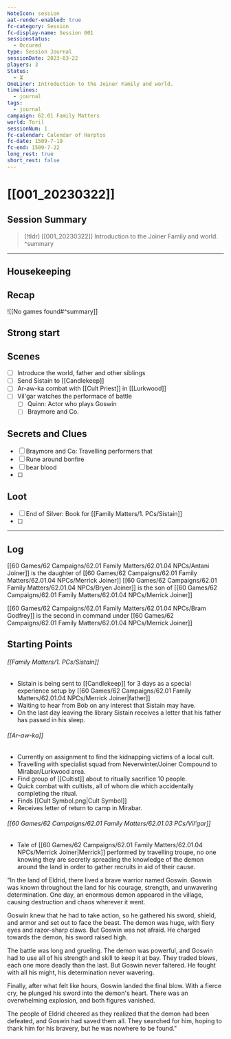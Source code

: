 ```yaml
---
NoteIcon: session
aat-render-enabled: true
fc-category: Session
fc-display-name: Session 001
sessionstatus:
  - Occured
type: Session Journal
sessionDate: 2023-03-22
players: 3
Status:
  - ⏳
OneLiner: Introduction to the Joiner Family and world.
timelines:
  - journal
tags:
  - journal
campaign: 62.01 Family Matters
world: Toril
sessionNum: 1
fc-calendar: Calendar of Harptos
fc-date: 1509-7-19
fc-end: 1509-7-22
long_rest: true
short_rest: false
---
```

# [[001_20230322]]

## Session Summary

> [!tldr] [[001_20230322]]
>  Introduction to the Joiner Family and world.
>  ^summary

---

## Housekeeping



## Recap

![[No games found#^summary]]

## Strong start

> 

## Scenes

- [ ] Introduce the world, father and other siblings
- [ ] Send Sistain to [[Candlekeep]] 
- [ ] Ar-aw-ka combat with [[Cult Priest]] in [[Lurkwood]]
- [ ] Vil'gar watches the performace of battle
	- [ ] Quinn: Actor who plays Goswin
	- [ ] Braymore and Co.

## Secrets and Clues

- [ ] Braymore and Co: Travelling performers that 
- [ ] Rune around bonfire
- [ ] bear blood
- [ ] 

## Loot

- [ ] End of Silver: Book for [[Family Matters/1. PCs/Sistain]]
- [ ] 

---

## Log

[[60 Games/62 Campaigns/62.01 Family Matters/62.01.04 NPCs/Antani Joiner]] is the daughter of [[60 Games/62 Campaigns/62.01 Family Matters/62.01.04 NPCs/Merrick Joiner]]
[[60 Games/62 Campaigns/62.01 Family Matters/62.01.04 NPCs/Bryen Joiner]] is the son of [[60 Games/62 Campaigns/62.01 Family Matters/62.01.04 NPCs/Merrick Joiner]]

[[60 Games/62 Campaigns/62.01 Family Matters/62.01.04 NPCs/Bram Godfrey]] is the second in command under [[60 Games/62 Campaigns/62.01 Family Matters/62.01.04 NPCs/Merrick Joiner]]

## Starting Points ##
###### [[Family Matters/1. PCs/Sistain]]
 - Sistain is being sent to [[Candlekeep]] for 3 days as a special experience setup by [[60 Games/62 Campaigns/62.01 Family Matters/62.01.04 NPCs/Merrick Joiner|father]]
 - Waiting to hear from Bob on any interest that Sistain may have.
 - On the last day leaving the library Sistain receives a letter that his father has passed in his sleep.

###### [[Ar-aw-ka]]
 - Currently on assignment to find the kidnapping victims of a local cult.
 - Travelling with specialist squad from Neverwinter/Joiner Compound to Mirabar/Lurkwood area.
 - Find group of [[Cultist]] about to ritually sacrifice 10 people.
 - Quick combat with cultists, all of whom die which accidentally completing the ritual.
 - Finds [[Cult Symbol.png|Cult Symbol]]
 - Receives letter of return to camp in Mirabar.

###### [[60 Games/62 Campaigns/62.01 Family Matters/62.01.03 PCs/Vil'gar]]
 - Tale of [[60 Games/62 Campaigns/62.01 Family Matters/62.01.04 NPCs/Merrick Joiner|Merrick]] performed by travelling troupe, no one knowing they are secretly spreading the knowledge of the demon around the land in order to gather recruits in aid of their cause.

"In the land of Eldrid, there lived a brave warrior named Goswin. Goswin was known throughout the land for his courage, strength, and unwavering determination. One day, an enormous demon appeared in the village, causing destruction and chaos wherever it went.

Goswin knew that he had to take action, so he gathered his sword, shield, and armor and set out to face the beast. The demon was huge, with fiery eyes and razor-sharp claws. But Goswin was not afraid. He charged towards the demon, his sword raised high.

The battle was long and grueling. The demon was powerful, and Goswin had to use all of his strength and skill to keep it at bay. They traded blows, each one more deadly than the last. But Goswin never faltered. He fought with all his might, his determination never wavering.

Finally, after what felt like hours, Goswin landed the final blow. With a fierce cry, he plunged his sword into the demon's heart. There was an overwhelming explosion, and both figures vanished.

The people of Eldrid cheered as they realized that the demon had been defeated, and Goswin had saved them all. They searched for him, hoping to thank him for his bravery, but he was nowhere to be found."
